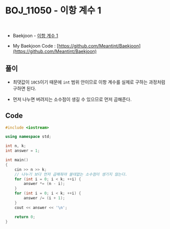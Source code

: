 # BOJ_11050 - 이항 계수 1

&nbsp;

- Baekjoon - [이항 계수 1](https://www.acmicpc.net/problem/11050)

- My Baekjoon Code : [https://github.com/Meantint/Baekjoon](https://github.com/Meantint/Baekjoon)

## 풀이

- 최댓값이 `10C5`이기 때문에 `int` 범위 안이므로 이항 계수를 실제로 구하는 과정처럼 구하면 된다.

- 먼저 나누면 버려지는 소수점이 생길 수 있으므로 먼저 곱해준다.

## Code

```cpp
#include <iostream>

using namespace std;

int n, k;
int answer = 1;

int main()
{
    cin >> n >> k;
    // 나누기 보다 먼저 곱해줘야 쓸데없는 소수점이 생기지 않는다.
    for (int i = 0; i < k; ++i) {
        answer *= (n - i);
    }
    for (int i = 0; i < k; ++i) {
        answer /= (i + 1);
    }
    cout << answer << '\n';

    return 0;
}
```
